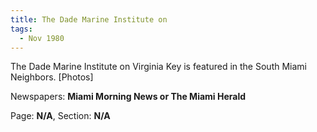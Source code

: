```yaml
---  
title: The Dade Marine Institute on  
tags:  
  - Nov 1980  
---  
```

  
The Dade Marine Institute on Virginia Key is featured in the South Miami Neighbors. [Photos]  
  
Newspapers: **Miami Morning News or The Miami Herald**  
  
Page: **N/A**, Section: **N/A** 
